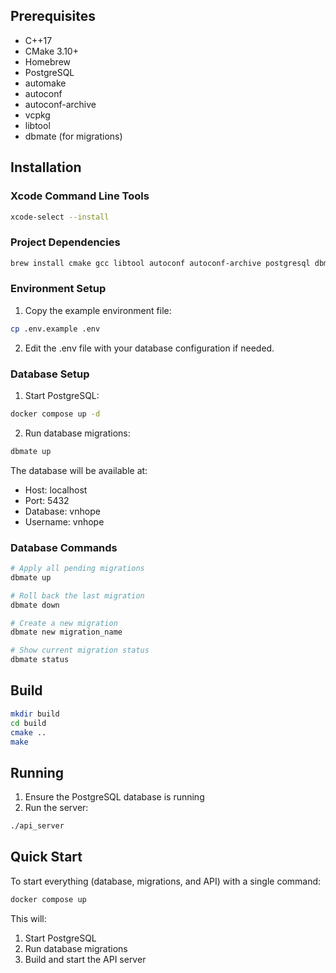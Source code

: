 ## Prerequisites

- C++17
- CMake 3.10+
- Homebrew
- PostgreSQL
- automake
- autoconf
- autoconf-archive
- vcpkg
- libtool
- dbmate (for migrations)

## Installation

### Xcode Command Line Tools

```sh
xcode-select --install
```

### Project Dependencies

```sh
brew install cmake gcc libtool autoconf autoconf-archive postgresql dbmate
```

### Environment Setup

1. Copy the example environment file:

```sh
cp .env.example .env
```

2. Edit the .env file with your database configuration if needed.

### Database Setup

1. Start PostgreSQL:

```sh
docker compose up -d
```

2. Run database migrations:

```sh
dbmate up
```

The database will be available at:

- Host: localhost
- Port: 5432
- Database: vnhope
- Username: vnhope

### Database Commands

```sh
# Apply all pending migrations
dbmate up

# Roll back the last migration
dbmate down

# Create a new migration
dbmate new migration_name

# Show current migration status
dbmate status
```

## Build

```sh
mkdir build
cd build
cmake ..
make
```

## Running

1. Ensure the PostgreSQL database is running
2. Run the server:

```sh
./api_server
```

## Quick Start

To start everything (database, migrations, and API) with a single command:

```sh
docker compose up
```

This will:
1. Start PostgreSQL
2. Run database migrations
3. Build and start the API server
